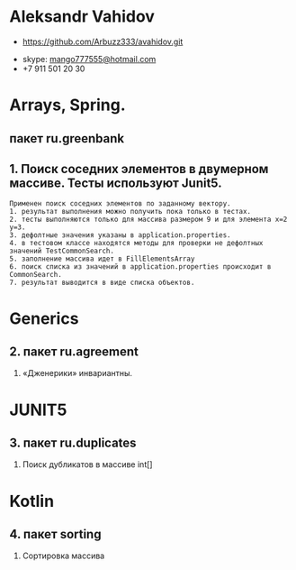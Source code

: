 # Aleksandr Vahidov
- https://github.com/Arbuzz333/avahidov.git
* skype: mango777555@hotmail.com
* +7 911 501 20 30
# Arrays, Spring.
## пакет ru.greenbank
## 1. Поиск соседних элементов в двумерном массиве. Тесты используют Junit5.
	Применен поиск соседних элементов по заданному вектору.
	1. результат выполнения можно получить пока только в тестах.
	2. тесты выполняются только для массива размером 9 и для элемента x=2 y=3.
	3. дефолтные значения указаны в application.properties.
	4. в тестовом классе находятся методы для проверки не дефолтных значений TestCommonSearch. 
	5. заполнение массива идет в FillElementsArray
	6. поиск списка из значений в application.properties происходит в CommonSearch.
	7. результат выводится в виде списка объектов.
# Generics	
## 2. пакет ru.agreement
   1. «Дженерики» инвариантны.	
# JUNIT5
## 3. пакет ru.duplicates
   1. Поиск дубликатов в массиве int[] 
# Kotlin
## 4. пакет sorting
   1. Сортировка массива  